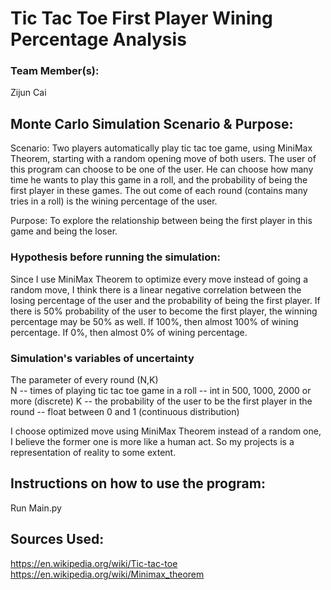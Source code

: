 # Tic Tac Toe First Player Wining Percentage Analysis

### Team Member(s):
Zijun Cai

## Monte Carlo Simulation Scenario & Purpose:
Scenario: Two players automatically play tic tac toe game, using MiniMax Theorem, starting with a random opening move of both users. The user of this program can choose to be one of the user. He can choose how many time he wants to play this game in a roll, and the probability of being the first player in these games. The out come of each round (contains many tries in a roll) is the wining percentage of the user.

  
Purpose: To explore the relationship between being the first player in this game and being the loser.


### Hypothesis before running the simulation:
Since I use MiniMax Theorem to optimize every move instead of going a random move, I think there is a linear negative correlation between the losing percentage of the user and the probability of being the first player. If there is 50% probability of the user to become the first player, the winning percentage may be 50% as well. If 100%, then almost 100% of wining percentage. If 0%, then almost 0% of wining percentage.

### Simulation's variables of uncertainty
The parameter of every round (N,K)  
N -- times of playing tic tac toe game in a roll -- int in 500, 1000, 2000 or more (discrete)
K -- the probability of the user to be the first player in the round -- float between 0 and 1 (continuous distribution)

I choose optimized move using MiniMax Theorem instead of a random one, I believe the former one is more like a human act. So my projects is a representation of reality to some extent.

## Instructions on how to use the program:
Run Main.py

## Sources Used:
https://en.wikipedia.org/wiki/Tic-tac-toe  
https://en.wikipedia.org/wiki/Minimax_theorem

